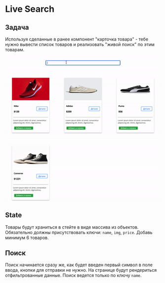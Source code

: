 Live Search
===

## Задача

Используя сделанные в ранее компонент "карточка товара" - тебе нужно
вывести список товаров и реализовать "живой поиск" по этим товарам.

![live-search](./live-search.gif)

## State

Товары будут храниться в стейте в виде массива из объектов. Обязательно должны присутствовать ключи:
`name`, `img`, `price`. Добавь минимум 6 товаров.

## Поиск

Поиск начинается сразу же, как будет введен первый символ в поле ввода, кнопки для отправки не нужно.
На странице будут рендериться отфильтрованные данные.
Поиск ведется только по ключу `name`.
